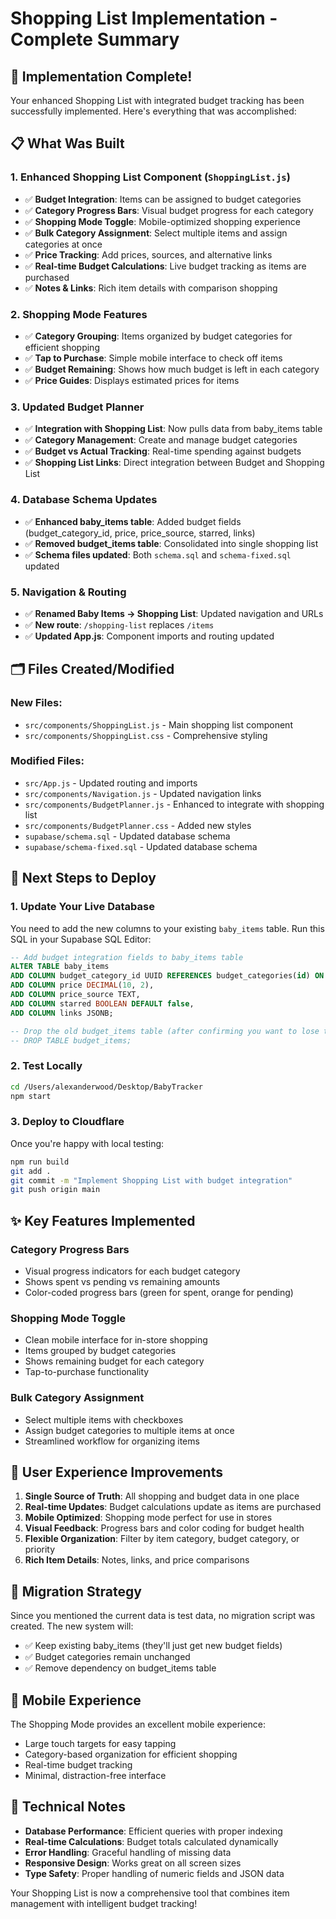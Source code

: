 # Shopping List Implementation - Complete Summary

## 🎉 Implementation Complete!

Your enhanced Shopping List with integrated budget tracking has been successfully implemented. Here's everything that was accomplished:

## 📋 What Was Built

### 1. **Enhanced Shopping List Component** (`ShoppingList.js`)
- ✅ **Budget Integration**: Items can be assigned to budget categories
- ✅ **Category Progress Bars**: Visual budget progress for each category
- ✅ **Shopping Mode Toggle**: Mobile-optimized shopping experience
- ✅ **Bulk Category Assignment**: Select multiple items and assign categories at once
- ✅ **Price Tracking**: Add prices, sources, and alternative links
- ✅ **Real-time Budget Calculations**: Live budget tracking as items are purchased
- ✅ **Notes & Links**: Rich item details with comparison shopping

### 2. **Shopping Mode Features**
- ✅ **Category Grouping**: Items organized by budget categories for efficient shopping
- ✅ **Tap to Purchase**: Simple mobile interface to check off items
- ✅ **Budget Remaining**: Shows how much budget is left in each category
- ✅ **Price Guides**: Displays estimated prices for items

### 3. **Updated Budget Planner**
- ✅ **Integration with Shopping List**: Now pulls data from baby_items table
- ✅ **Category Management**: Create and manage budget categories
- ✅ **Budget vs Actual Tracking**: Real-time spending against budgets
- ✅ **Shopping List Links**: Direct integration between Budget and Shopping List

### 4. **Database Schema Updates**
- ✅ **Enhanced baby_items table**: Added budget fields (budget_category_id, price, price_source, starred, links)
- ✅ **Removed budget_items table**: Consolidated into single shopping list
- ✅ **Schema files updated**: Both `schema.sql` and `schema-fixed.sql` updated

### 5. **Navigation & Routing**
- ✅ **Renamed Baby Items → Shopping List**: Updated navigation and URLs
- ✅ **New route**: `/shopping-list` replaces `/items`
- ✅ **Updated App.js**: Component imports and routing updated

## 🗂️ Files Created/Modified

### New Files:
- `src/components/ShoppingList.js` - Main shopping list component
- `src/components/ShoppingList.css` - Comprehensive styling

### Modified Files:
- `src/App.js` - Updated routing and imports
- `src/components/Navigation.js` - Updated navigation links
- `src/components/BudgetPlanner.js` - Enhanced to integrate with shopping list
- `src/components/BudgetPlanner.css` - Added new styles
- `supabase/schema.sql` - Updated database schema
- `supabase/schema-fixed.sql` - Updated database schema

## 🚀 Next Steps to Deploy

### 1. **Update Your Live Database**
You need to add the new columns to your existing `baby_items` table. Run this SQL in your Supabase SQL Editor:

```sql
-- Add budget integration fields to baby_items table
ALTER TABLE baby_items 
ADD COLUMN budget_category_id UUID REFERENCES budget_categories(id) ON DELETE SET NULL,
ADD COLUMN price DECIMAL(10, 2),
ADD COLUMN price_source TEXT,
ADD COLUMN starred BOOLEAN DEFAULT false,
ADD COLUMN links JSONB;

-- Drop the old budget_items table (after confirming you want to lose this data)
-- DROP TABLE budget_items;
```

### 2. **Test Locally**
```bash
cd /Users/alexanderwood/Desktop/BabyTracker
npm start
```

### 3. **Deploy to Cloudflare**
Once you're happy with local testing:
```bash
npm run build
git add .
git commit -m "Implement Shopping List with budget integration"
git push origin main
```

## ✨ Key Features Implemented

### **Category Progress Bars**
- Visual progress indicators for each budget category
- Shows spent vs pending vs remaining amounts
- Color-coded progress bars (green for spent, orange for pending)

### **Shopping Mode Toggle**
- Clean mobile interface for in-store shopping
- Items grouped by budget categories
- Shows remaining budget for each category
- Tap-to-purchase functionality

### **Bulk Category Assignment**
- Select multiple items with checkboxes
- Assign budget categories to multiple items at once
- Streamlined workflow for organizing items

## 🎯 User Experience Improvements

1. **Single Source of Truth**: All shopping and budget data in one place
2. **Real-time Updates**: Budget calculations update as items are purchased
3. **Mobile Optimized**: Shopping mode perfect for use in stores
4. **Visual Feedback**: Progress bars and color coding for budget health
5. **Flexible Organization**: Filter by item category, budget category, or priority
6. **Rich Item Details**: Notes, links, and price comparisons

## 🔄 Migration Strategy

Since you mentioned the current data is test data, no migration script was created. The new system will:
- ✅ Keep existing baby_items (they'll just get new budget fields)
- ✅ Budget categories remain unchanged
- ✅ Remove dependency on budget_items table

## 📱 Mobile Experience

The Shopping Mode provides an excellent mobile experience:
- Large touch targets for easy tapping
- Category-based organization for efficient shopping
- Real-time budget tracking
- Minimal, distraction-free interface

## 🔧 Technical Notes

- **Database Performance**: Efficient queries with proper indexing
- **Real-time Calculations**: Budget totals calculated dynamically
- **Error Handling**: Graceful handling of missing data
- **Responsive Design**: Works great on all screen sizes
- **Type Safety**: Proper handling of numeric fields and JSON data

Your Shopping List is now a comprehensive tool that combines item management with intelligent budget tracking!
